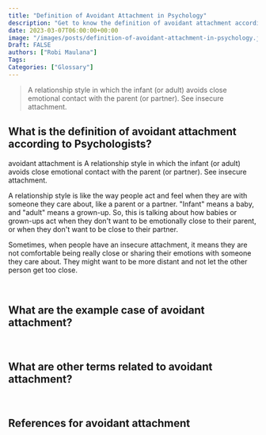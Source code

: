 ```yaml
---
title: "Definition of Avoidant Attachment in Psychology"
description: "Get to know the definition of avoidant attachment according to psychologists."
date: 2023-03-07T06:00:00+00:00
image: "/images/posts/definition-of-avoidant-attachment-in-psychology.jpg"
Draft: FALSE
authors: ["Robi Maulana"]
Tags: 
Categories: ["Glossary"]
---
```






> A relationship style in which the infant (or adult) avoids close emotional contact with the parent (or partner). See insecure attachment.

## What is the definition of avoidant attachment according to Psychologists?

avoidant attachment is A relationship style in which the infant (or adult) avoids close emotional contact with the parent (or partner). See insecure attachment.

A relationship style is like the way people act and feel when they are with someone they care about, like a parent or a partner. "Infant" means a baby, and "adult" means a grown-up. So, this is talking about how babies or grown-ups act when they don't want to be emotionally close to their parent, or when they don't want to be close to their partner.

Sometimes, when people have an insecure attachment, it means they are not comfortable being really close or sharing their emotions with someone they care about. They might want to be more distant and not let the other person get too close.

 

## What are the example case of avoidant attachment?

 

## What are other terms related to avoidant attachment?

 

## References for avoidant attachment
